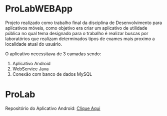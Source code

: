 # ProLabWEBApp

Projeto realizado como trabalho final da disciplina de Desenvolvimento para aplicativos móveis, como objetivo era criar um aplicativo de utilidade pública no qual tema designado para o trabalho é realizar buscas por laboratórios que realizam determinados tipos de exames mais proximo a localidade atual do usuário.

O aplicativo necessitava de 3 camadas sendo: 
  1. Aplicativo Android
  2. WebService Java
  3. Conexão com banco de dados MySQL

# ProLab
Repositório do Aplicativo Android: <a href="https://github.com/moliveiralucas/ProLab" target="_blank">Clique Aqui</a>
